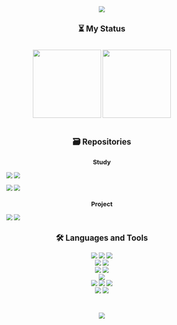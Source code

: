 <!--Header View-->
<div align=center>
<img src="https://capsule-render.vercel.app/api?type=waving&height=200&color=gradient&section=header&text=Nova's%20GitHub&fontSize=80&animation=twinkling"/>
</div>

<!-- My Status -->
<div align=center><h2>⏳ My Status</h2></div>
<br>
<div align=center> 
<img style="height:180px" src="https://github-readme-stats.vercel.app/api?username=Developer-Nova&show_icons=true&count_private=true&theme=tokyonight"/>
<img style="height:180px" src="https://github-readme-stats.vercel.app/api/top-langs/?username=Developer-Nova&layout=compact&theme=tokyonight"/>
</div>

<br>

<!-- Repositories -->
<div align=center><h2>🗃️ Repositories</h2></div>

<div align=center><h3>Study</h3></div>
<a href="https://github.com/Developer-Nova/Swift-Documentation"><img src="https://img.shields.io/badge/Swift_Documentation-2E2E2E?style=for-the-badge&logo=GitHub&logoColor=white"/></a>
<a href="https://github.com/Developer-Nova/iOS-Library-Collection"><img src="https://img.shields.io/badge/iOS_Library_Collection-2E2E2E?style=for-the-badge&logo=GitHub&logoColor=white"/></a>
<br>

<a href="https://github.com/Developer-Nova/TIL_iOS"><img src="https://img.shields.io/badge/TIL_iOS-2E2E2E?style=for-the-badge&logo=GitHub&logoColor=white"/></a>
<a href="https://github.com/Developer-Nova/TIL_Python"><img src="https://img.shields.io/badge/TIL_python-2E2E2E?style=for-the-badge&logo=GitHub&logoColor=white"/></a>
<br>
 
<div align=center><h3>Project</h3></div>
<a href="https://github.com/Developer-Nova/WaterTracker_Release"><img src="https://img.shields.io/badge/Water_Tracker-2E2E2E?style=for-the-badge&logo=GitHub&logoColor=white"/></a>
<a href="https://github.com/Developer-Nova/MyGallery"><img src="https://img.shields.io/badge/My_Gallery-2E2E2E?style=for-the-badge&logo=GitHub&logoColor=white"/></a>

<br>

<!--Languages and Tools-->
<div>
<div align=center><h2>🛠 Languages and Tools</h2></div>

<div align=center> 
<img src="https://img.shields.io/badge/Swift-F05138?style=plastic&logo=swift&logoColor=white"/> 
<img src="https://img.shields.io/badge/UIKit-40AEF0?style=plastic&logo=Swift&logoColor=white"/> 
<img src="https://img.shields.io/badge/SwiftUI-0066FF?style=plastic&logo=Swift&logoColor=white"/>   
<br>

<img src="https://img.shields.io/badge/HTML5-E34F26?style=plastic&logo=HTML5&logoColor=white"/> 
<img src="https://img.shields.io/badge/CSS3-1572B6?style=plastic&logo=CSS3&logoColor=white"/>  
<br>

<img src="https://img.shields.io/badge/Java-007396?style=plastic&logo=coffeescript&logoColor=white"/>
<img src="https://img.shields.io/badge/Spring-6DB33F?style=plastic&logo=spring&logoColor=white"/>
<br>

<img src="https://img.shields.io/badge/Python-3776AB?style=plastic&logo=Python&logoColor=white"/>   
<br>
 
<img src="https://img.shields.io/badge/Xcode-147EFB?style=plastic&logo=Xcode&logoColor=white"/> 
<img src="https://img.shields.io/badge/IntelliJ-000000?style=plastic&logo=intellijidea&logoColor=white"/>
<img src="https://img.shields.io/badge/PyCharm-000000?style=plastic&logo=PyCharm&logoColor=white"/>
<br>

<img src="https://img.shields.io/badge/Git-F05032?style=plastic&logo=Git&logoColor=white"/> 
<img src="https://img.shields.io/badge/Postman-FF6C37?style=plastic&logo=Postman&logoColor=white"/>
<br>

<br>
<br>

<a href="https://hits.seeyoufarm.com"><img src="https://hits.seeyoufarm.com/api/count/incr/badge.svg?url=https%3A%2F%2Fgithub.com%2FDeveloper-Nova&count_bg=%237D90D5&title_bg=%23555555&icon=github.svg&icon_color=%23E7E7E7&title=GitHub&edge_flat=false"/></a>
</div>
